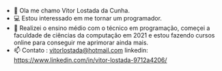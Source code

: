 - 👋 Ola me chamo Vitor Lostada da Cunha.
- 💻 Estou interessado em me tornar um programador.
- 🌱 Realizei o ensino médio com o técnico em programação, começei a faculdade de ciências da computação em 2021  e estou fazendo cursos online para conseguir me aprimorar ainda mais.
- 📫 Contato : vitorlostada@hotmail.com linkedin: https://www.linkedin.com/in/vitor-lostada-9712a4206/

<!---
VitorCunhaP/VitorCunhaP is a ✨ special ✨ repository because its `README.md` (this file) appears on your GitHub profile.
You can click the Preview link to take a look at your changes.
--->
